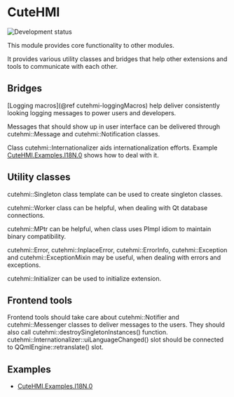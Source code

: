 # CuteHMI

![Development status](doc/status-gamma.svg)

This module provides core functionality to other modules.

It provides various utility classes and bridges that help other extensions and tools to communicate with each other.

## Bridges

[Logging macros](@ref cutehmi-loggingMacros) help deliver consistently looking logging messages to power users and developers.

Messages that should show up in user interface can be delivered through cutehmi::Message and cutehmi::Notification classes.

Class cutehmi::Internationalizer aids internationalization efforts. Example [CuteHMI.Examples.I18N.0](../CuteHMI/Examples/I18N.0/)
shows how to deal with it.

## Utility classes

cutehmi::Singleton class template can be used to create singleton classes.

cutehmi::Worker class can be helpful, when dealing with Qt database connections.

cutehmi::MPtr can be helpful, when class uses PImpl idiom to maintain binary compatibility.

cutehmi::Error, cutehmi::InplaceError, cutehmi::ErrorInfo, cutehmi::Exception and cutehmi::ExceptionMixin may be useful, when
dealing with errors and exceptions.

cutehmi::Initializer can be used to initialize extension.

## Frontend tools

Frontend tools should take care about cutehmi::Notifier and cutehmi::Messenger classes to deliver messages to the users. They should
also call cutehmi::destroySingletonInstances() function. cutehmi::Internationalizer::uiLanguageChanged() slot should be connected to
QQmlEngine::retranslate() slot.

## Examples

- [CuteHMI.Examples.I18N.0](../CuteHMI/Examples/I18N.0/)
